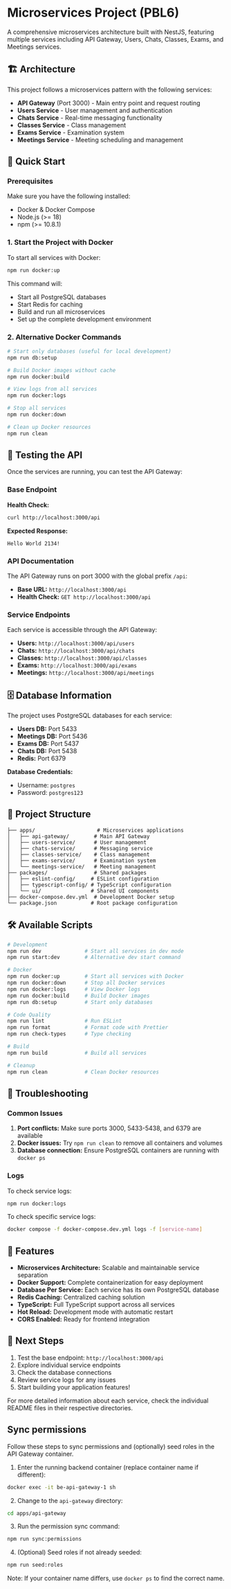 # Microservices Project (PBL6)

A comprehensive microservices architecture built with NestJS, featuring multiple services including API Gateway, Users, Chats, Classes, Exams, and Meetings services.

## 🏗️ Architecture

This project follows a microservices pattern with the following services:

- **API Gateway** (Port 3000) - Main entry point and request routing
- **Users Service** - User management and authentication
- **Chats Service** - Real-time messaging functionality
- **Classes Service** - Class management
- **Exams Service** - Examination system
- **Meetings Service** - Meeting scheduling and management

## 🚀 Quick Start

### Prerequisites

Make sure you have the following installed:
- Docker & Docker Compose
- Node.js (>= 18)
- npm (>= 10.8.1)

### 1. Start the Project with Docker

To start all services with Docker:

```bash
npm run docker:up
```

This command will:
- Start all PostgreSQL databases
- Start Redis for caching
- Build and run all microservices
- Set up the complete development environment

### 2. Alternative Docker Commands

```bash
# Start only databases (useful for local development)
npm run db:setup

# Build Docker images without cache
npm run docker:build

# View logs from all services
npm run docker:logs

# Stop all services
npm run docker:down

# Clean up Docker resources
npm run clean
```

## 🧪 Testing the API

Once the services are running, you can test the API Gateway:

### Base Endpoint

**Health Check:**
```bash
curl http://localhost:3000/api
```

**Expected Response:**
```
Hello World 2134!
```

### API Documentation

The API Gateway runs on port 3000 with the global prefix `/api`:

- **Base URL:** `http://localhost:3000/api`
- **Health Check:** `GET http://localhost:3000/api`

### Service Endpoints

Each service is accessible through the API Gateway:

- **Users:** `http://localhost:3000/api/users`
- **Chats:** `http://localhost:3000/api/chats`
- **Classes:** `http://localhost:3000/api/classes`
- **Exams:** `http://localhost:3000/api/exams`
- **Meetings:** `http://localhost:3000/api/meetings`

## 🗄️ Database Information

The project uses PostgreSQL databases for each service:

- **Users DB:** Port 5433
- **Meetings DB:** Port 5436
- **Exams DB:** Port 5437
- **Chats DB:** Port 5438
- **Redis:** Port 6379

**Database Credentials:**
- Username: `postgres`
- Password: `postgres123`

## 📁 Project Structure

```
├── apps/                    # Microservices applications
│   ├── api-gateway/        # Main API Gateway
│   ├── users-service/      # User management
│   ├── chats-service/      # Messaging service
│   ├── classes-service/    # Class management
│   ├── exams-service/      # Examination system
│   └── meetings-service/   # Meeting management
├── packages/               # Shared packages
│   ├── eslint-config/     # ESLint configuration
│   ├── typescript-config/ # TypeScript configuration
│   └── ui/                # Shared UI components
├── docker-compose.dev.yml  # Development Docker setup
└── package.json           # Root package configuration
```

## 🛠️ Available Scripts

```bash
# Development
npm run dev              # Start all services in dev mode
npm run start:dev        # Alternative dev start command

# Docker
npm run docker:up        # Start all services with Docker
npm run docker:down      # Stop all Docker services
npm run docker:logs      # View Docker logs
npm run docker:build     # Build Docker images
npm run db:setup         # Start only databases

# Code Quality
npm run lint             # Run ESLint
npm run format           # Format code with Prettier
npm run check-types      # Type checking

# Build
npm run build            # Build all services

# Cleanup
npm run clean            # Clean Docker resources
```

## 🔧 Troubleshooting

### Common Issues

1. **Port conflicts:** Make sure ports 3000, 5433-5438, and 6379 are available
2. **Docker issues:** Try `npm run clean` to remove all containers and volumes
3. **Database connection:** Ensure PostgreSQL containers are running with `docker ps`

### Logs

To check service logs:
```bash
npm run docker:logs
```

To check specific service logs:
```bash
docker compose -f docker-compose.dev.yml logs -f [service-name]
```

## 🌟 Features

- **Microservices Architecture:** Scalable and maintainable service separation
- **Docker Support:** Complete containerization for easy deployment
- **Database Per Service:** Each service has its own PostgreSQL database
- **Redis Caching:** Centralized caching solution
- **TypeScript:** Full TypeScript support across all services
- **Hot Reload:** Development mode with automatic restart
- **CORS Enabled:** Ready for frontend integration

## 📝 Next Steps

1. Test the base endpoint: `http://localhost:3000/api`
2. Explore individual service endpoints
3. Check the database connections
4. Review service logs for any issues
5. Start building your application features!

For more detailed information about each service, check the individual README files in their respective directories.

## Sync permissions

Follow these steps to sync permissions and (optionally) seed roles in the API Gateway container.

1. Enter the running backend container (replace container name if different):

```bash
docker exec -it be-api-gateway-1 sh
```

2. Change to the `api-gateway` directory:

```bash
cd apps/api-gateway
```

3. Run the permission sync command:

```bash
npm run sync:permissions
```

4. (Optional) Seed roles if not already seeded:

```bash
npm run seed:roles
```

Note: If your container name differs, use `docker ps` to find the correct name.